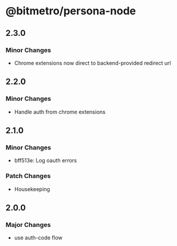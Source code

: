 # @bitmetro/persona-node

## 2.3.0

### Minor Changes

- Chrome extensions now direct to backend-provided redirect url

## 2.2.0

### Minor Changes

- Handle auth from chrome extensions

## 2.1.0

### Minor Changes

- bff513e: Log oauth errors

### Patch Changes

- Housekeeping

## 2.0.0

### Major Changes

- use auth-code flow
